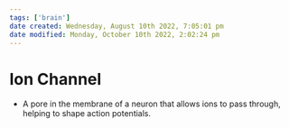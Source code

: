 ```yaml
---
tags: ['brain']
date created: Wednesday, August 10th 2022, 7:05:01 pm
date modified: Monday, October 10th 2022, 2:02:24 pm
---
```


# Ion Channel
- A pore in the membrane of a neuron that allows ions to pass through, helping to shape action potentials.



